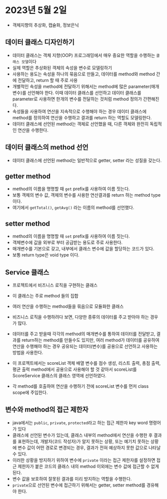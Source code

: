 # 2023년 5월 2일
- 객체지향의 추상화, 캡슐화, 정보은닉

## 데이터 클래스 디자인하기
- 데이터 클래스는 객체 지향(OOP) 프로그래밍에서 매우 중요한 역할을 수행하는 `클래스 모델`이다
- 실제 역할은 추상화된 객체의 속성을 변수로 모델링하기
- 사용하는 용도는 속성을 하나의 묶음으로 만들고, 데이터를 method와 method 간에 전달하고, return 할 때 주로 사용
- 개별적인 속성을 method에 전달하기 위해서는 method에 많은 parameter(매개변수)를 선언해야 한다. 이때 데이터 클래스를 선언하고 데이터 클래스를 parameter로 사용하면 한개의 변수를 전달하는 것처럼 method 정의가 간편해진다.
- 속성들을 사용하여 연산을 지속적으로 수행해야 하는 경우 데이터 클래스에 method를 정의하여 연산을 수행하고 결과를 return 하는 역할도 모델링한다.
- 데이터 클래스에 선언된 method는 객체로 선언했을 때, 다른 객체와 완전히 독립적인 연산을 수행한다.

## 데이터 클래스의 method 선언
- 데이터 클래스에 선언된 method는 일반적으로 getter, setter 라는 성질을 갖는다.

## getter method
- method의 이름을 명명할 때 `get` prefix를 사용하여 이름 짓는다.
- 보통 객체의 변수 값, 객체의 변수를 사용한 연산결과를 return 하는 method type 이다.
- 여기에서 `getTotal()`, `getAvg()` 라는 이름의 method를 선언했다.

## setter method
- method의 이름을 명명할 때 `set` prefix를 사용하여 이름 짓는다.
- 객체변수에 값을 외부로 부터 공급받는 용도로 주로 사용한다.
- 매개변수를 기본으로 갖고, 내부에서 클래스 변수에 값을 할당하는 코드가 있다.
- 보통 return type은 void type 이다.

## Service 클래스
- 프로젝트에서 비즈니스 로직을 구현하는 클래스
- 이 클래스는 주로 method 들의 집합
- 여러 연산을 수행하는 method들을 묶음으로 모듈화한 클래스
- 비즈니스 로직을 수행하려다 보면, 다양한 종류의 데이터를 주고 받아야 하는 경우가 많다.
- 데이터를 주고 받을때 각각의 method의 매개변수를 통하여 데이터를 전달받고, 결과를 return하는 method를 만들수도 있지만, 여러 method가 데이터를 공유하여 연산을 수행해야 하는 경우 공유되는 데이터(변수)를 공용으로 선언하고 사용하는 방법을 사용한다.

- 이 프로젝트에서는 scoreList 객체 배열 변수를 점수 생성, 리스트 출력, 총점 출력, 평균 출력 method에서 공용으로 사용해야 할 것 같아서 scoreList를 ScoreService 클래스의 클래스 영역에 선언하였다.

- 각 method를 호출하여 연산을 수행하기 전에 scoreList 변수를 먼저 class scope에 주입한다.

## 변수와 method의 접근 제한자
- java에서는 `public`, `private`, `protected`라고 하는 접근 제한자 key word 명령어가 있다
- 클래스에 선언된 변수가 있는데, 클래스 내부의 method에서 연산을 수행한 후 결과를 표현하는데, 개발자(코드 작성자)가 알지 못하는 상황, 또는 예기치 못하는 상황에 변수 값이 어떤 경로로 변경되는 경우, 결과가 전혀 예상하지 못한 값으로 나타날 수 있다.
- 이러한 상황을 방지하기 위하여 변수에 `private` 이라는 접근 제한자를 설정하면 접근 제한자가 붙은 코드의 클래스 내의 method 이외에는 변수 값에 접근할 수 없게 된다.
- 변수 값을 보호하여 잘못된 결과를 미리 방지하는 역할을 수행한다.
- `private`으로 선언된 변수에 접근하기 위해서는 getter, setter method를 경유해야 한다.
